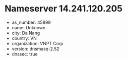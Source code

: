 # Nameserver 14.241.120.205

* as_number: 45899
* name: Unknown
* city: Da Nang
* country: VN
* organization: VNPT Corp
* version: dnsmasq-2.52
* dnssec: true
